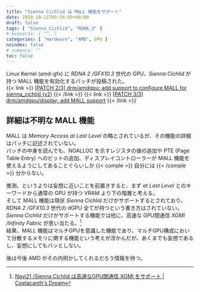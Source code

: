 ```yaml
---
title: "Sienna Cichlid は MALL 機能をサポート"
date: 2020-10-21T05:54:59+09:00
draft: false
tags: [ "Sienna_Cichlid", "RDNA_2" ]
# keywords: [ "", ]
categories: [ "Hardware", "AMD", GPU ]
noindex: false
# summary: ""
toc: false
---
```


Linux Kernel (amd-gfx) に *RDNA 2 /GFX10.3* 世代の GPU、*Sienna Cichlid* が持つ MALL 機能を有効化するパッチが投稿された。  
{{< link >}} [[PATCH 2/3] drm/amdgpu: add support to configure MALL for sienna_cichlid (v2)](https://lists.freedesktop.org/archives/amd-gfx/2020-October/055006.html) {{< /link >}}
{{< link >}} [[PATCH 3/3] drm/amdgpu/display: add MALL support](https://lists.freedesktop.org/archives/amd-gfx/2020-October/055007.html) {{< /link >}}

## 詳細は不明な MALL 機能
MALL は *Memory Access at Last Level* の略とされているが、その機能の詳細はパッチに記述されていない。  
パッチの中身を読んでも、NOALLOC を示すレジスタの値の追加や PTE (Page Table Entry) へのビットの追加、ディスプレイコントローラーが MALL 機能を使えるようにしてあることぐらいしか {{< comple >}} 自分には {{< /comple >}} 分からない。  

推測、というよりは妄想に近いことを前置きすると、まず *at Last Level* とのキーワードから通常の GPU が持つ VRAM より下の階層と考える。  
そして MALL 機能は現状 *Sienna Cichlid* だけがサポートするとされており、*RDNA 2 /GFX10.3* 世代の dGPU 全てが持つという書き方はされていない。  
*Sienna Cichlid* だけがサポートする機能では他に、高速な GPU間通信 *XGMI /Infinity Fabric* が思い当たる。[^xgmi]  
結果、MALL 機能はマルチGPUを意識した機能であり、マルチGPU構成において分散するメモリに関する機能という考えが浮かんだが、あくまでも妄想であるし、妄想にしてもパッとしない。  

[^xgmi]: [Navi21 /Sienna Cichlid は高速なGPU間通信 XGMI をサポート | Coelacanth's Dream](/posts/2020/07/17/navi21-sienna_cichlid-support-xgmi/)

後は今後 AMD がその内明かしてくれるだろう情報を待つ。  
